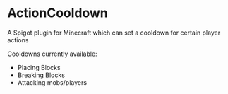 # ActionCooldown
A Spigot plugin for Minecraft which can set a cooldown for certain player actions

Cooldowns currently available:
* Placing Blocks
* Breaking Blocks
* Attacking mobs/players
